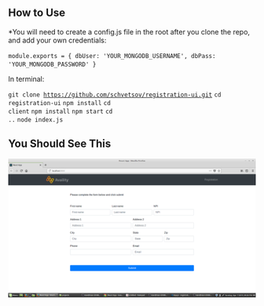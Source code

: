 ## How to Use

*You will need to create a config.js file in the root after you clone the repo, and add your own credentials:

<code>module.exports = {
    dbUser: 'YOUR_MONGODB_USERNAME',
    dbPass: 'YOUR_MONGODB_PASSWORD'
}</code>

In terminal:

<code>git clone https://github.com/schvetsov/registration-ui.git</code>
<code>cd registration-ui</code>
<code>npm install</code>
<code>cd client</code>
<code>npm install</code>
<code>npm start</code>
<code>cd ..</code>
<code>node index.js</code>

## You Should See This

![Screenshot](screenshot1.png)